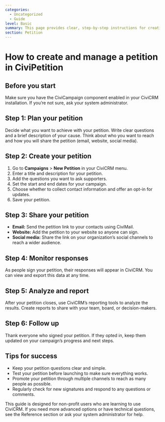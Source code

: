 ```yaml
---
categories:
  - Uncategorized
  - Guide  
level: Basic  
summary: This page provides clear, step-by-step instructions for creating and managing your first petition using CiviPetition.  
section: Petition  
---
```


# How to create and manage a petition in CiviPetition

## Before you start

Make sure you have the CiviCampaign component enabled in your CiviCRM installation. If you’re not sure, ask your system administrator.

## Step 1: Plan your petition

Decide what you want to achieve with your petition. Write clear questions and a brief description of your cause. Think about who you want to reach and how you will share the petition (email, website, social media).

## Step 2: Create your petition

1. Go to **Campaigns** > **New Petition** in your CiviCRM menu.
2. Enter a title and description for your petition.
3. Add the questions you want to ask supporters.
4. Set the start and end dates for your campaign.
5. Choose whether to collect contact information and offer an opt-in for updates.
6. Save your petition.

## Step 3: Share your petition

- **Email:** Send the petition link to your contacts using CiviMail.
- **Website:** Add the petition to your website so anyone can sign.
- **Social media:** Share the link on your organization’s social channels to reach a wider audience.

## Step 4: Monitor responses

As people sign your petition, their responses will appear in CiviCRM. You can view and export this data at any time.

## Step 5: Analyze and report

After your petition closes, use CiviCRM’s reporting tools to analyze the results. Create reports to share with your team, board, or decision-makers.

## Step 6: Follow up

Thank everyone who signed your petition. If they opted in, keep them updated on your campaign’s progress and next steps.

## Tips for success

- Keep your petition questions clear and simple.
- Test your petition before launching to make sure everything works.
- Promote your petition through multiple channels to reach as many people as possible.
- Regularly check for new signatures and respond to any questions or comments.

This guide is designed for non-profit users who are learning to use CiviCRM. If you need more advanced options or have technical questions, see the Reference section or ask your system administrator for help.
